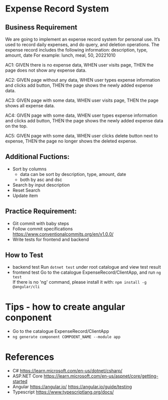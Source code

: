 # Expense Record System

## Business Requirement
We are going to implement an expense record system for personal use.
It’s used to record daily expenses, and do query, and deletion operations.
The expense record includes the following information: description, type, amount, date
For example: lunch, meal, 50, 20221010

AC1: 
GIVEN there is no expense data, 
WHEN user visits page, 
THEN the page does not show any expense data.

AC2: 
GIVEN page without any data, 
WHEN user types expense information and clicks add button, 
THEN the page shows the newly added expense data.

AC3: 
GIVEN page with some data, 
WHEN user visits page, 
THEN the page shows all expense data.

AC4: 
GIVEN page with some data, 
WHEN user types expense information and clicks add button, 
THEN the page shows the newly added expense data on the top.

AC5: 
GIVEN page with some data, 
WHEN user clicks delete button next to expense, 
THEN the page no longer shows the deleted expense.
## Additional Fuctions:
- Sort by columns
    - data can be sort by description, type, amount, date
    - both by asc and dsc
- Search by input description
- Reset Search
- Update item
## Practice Requirement:
- Git commit with baby steps
- Follow commit specifications https://www.conventionalcommits.org/en/v1.0.0/
- Write tests for frontend and backend

## How to Test
- backend test
    Run `dotnet test` under root catalogue and view test result
- frontend test
    Go to the catalogue ExpenseRecord/ClientApp, and run `ng test`  
    If there is no 'ng' command, please install it with: `npm install -g @angular/cli`  
 
# Tips - how to create angular conponent
- Go to the catalogue ExpenseRecord/ClientApp
- `ng generate component COMPOENT_NAME --module app`

# References
- C# 
    https://learn.microsoft.com/en-us/dotnet/csharp/
- ASP.NET Core
    https://learn.microsoft.com/en-us/aspnet/core/getting-started
- Angular
    https://angular.io/
    https://angular.io/guide/testing
- Typescript
    https://www.typescriptlang.org/docs/
